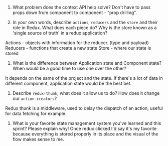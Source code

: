 1. What problem does the context API help solve?
Don't have to pass props down from component to component - “prop drilling”. 


1. In your own words, describe `actions`, `reducers` and the `store` and their role in Redux. What does each piece do? Why is the store known as a 'single source of truth' in a redux application?

Actions - objects with information for the reducer. (type and payload)
Reducers - functions that create a new state
Store - where our state is stored

1. What is the difference between Application state and Component state? When would be a good time to use one over the other?

It depends on the same of the project and the state. If there's a lot of data in different component, application state would be the best bet.

1. Describe `redux-thunk`, what does it allow us to do? How does it change our `action-creators`?

Redux thunk is a middleware, used to delay the dispatch of an action, useful for data fetching for example.

1. What is your favorite state management system you've learned and this sprint? Please explain why!
Once redux clicked I'd say it's my favorite because everything is stored properly in its place and the visual of the flow makes sense to me.
